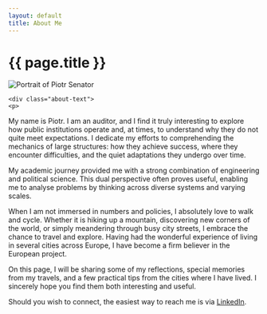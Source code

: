 ```yaml
---
layout: default
title: About Me
---
```


<main class="page-wrapper">
  <h1 class="page-title">{{ page.title }}</h1>

  <div class="about-wrapper">
    <div class="about-photo">
      <img src="/assets/images/about.jpg" alt="Portrait of Piotr Senator" />
    </div>

    <div class="about-text">
    <p>
My name is Piotr. I am an auditor, and I find it truly interesting to explore how public institutions operate and, at times, to understand why they do not quite meet expectations. I dedicate my efforts to comprehending the mechanics of large structures: how they achieve success, where they encounter difficulties, and the quiet adaptations they undergo over time.
    </p>
    <p>
My academic journey provided me with a strong combination of engineering and political science. This dual perspective often proves useful, enabling me to analyse problems by thinking across diverse systems and varying scales.
    </p>
    <p>
When I am not immersed in numbers and policies, I absolutely love to walk and cycle. Whether it is hiking up a mountain, discovering new corners of the world, or simply meandering through busy city streets, I embrace the chance to travel and explore. Having had the wonderful experience of living in several cities across Europe, I have become a firm believer in the European project.
    </p>
    <p>
On this page, I will be sharing some of my reflections, special memories from my travels, and a few practical tips from the cities where I have lived. I sincerely hope you find them both interesting and useful.
    </p>
    <p>
Should you wish to connect, the easiest way to reach me is via <a href="https://www.linkedin.com/in/senator" target="_blank" rel="noopener noreferrer" class="linkedin-link">LinkedIn</a>.</p>
    </div>
  </div>
</main>
